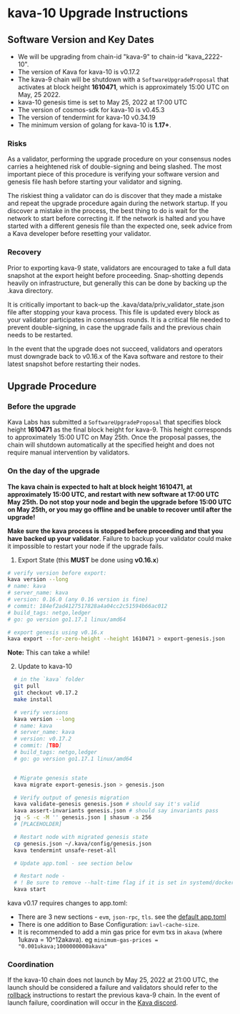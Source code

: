 # kava-10 Upgrade Instructions

## Software Version and Key Dates

- We will be upgrading from chain-id "kava-9" to chain-id "kava_2222-10".
- The version of Kava for kava-10 is v0.17.2
- The kava-9 chain will be shutdown with a `SoftwareUpgradeProposal` that activates at block height **1610471**, which is approximately 15:00 UTC on May, 25 2022.
- kava-10 genesis time is set to May 25, 2022 at 17:00 UTC
- The version of cosmos-sdk for kava-10 is v0.45.3
- The version of tendermint for kava-10 v0.34.19
- The minimum version of golang for kava-10 is **1.17+**.

### Risks

As a validator, performing the upgrade procedure on your consensus nodes carries a heightened risk of double-signing and being slashed. The most important piece of this procedure is verifying your software version and genesis file hash before starting your validator and signing.

The riskiest thing a validator can do is discover that they made a mistake and repeat the upgrade procedure again during the network startup. If you discover a mistake in the process, the best thing to do is wait for the network to start before correcting it. If the network is halted and you have started with a different genesis file than the expected one, seek advice from a Kava developer before resetting your validator.

### Recovery

Prior to exporting kava-9 state, validators are encouraged to take a full data snapshot at the export height before proceeding. Snap-shotting depends heavily on infrastructure, but generally this can be done by backing up the .kava directory.

It is critically important to back-up the .kava/data/priv_validator_state.json file after stopping your kava process. This file is updated every block as your validator participates in consensus rounds. It is a critical file needed to prevent double-signing, in case the upgrade fails and the previous chain needs to be restarted.

In the event that the upgrade does not succeed, validators and operators must downgrade back to v0.16.x of the Kava software and restore to their latest snapshot before restarting their nodes.

## Upgrade Procedure

### Before the upgrade

Kava Labs has submitted a `SoftwareUpgradeProposal` that specifies block height **1610471** as the final block height for kava-9. This height corresponds to approximately 15:00 UTC on May 25th. Once the proposal passes, the chain will shutdown automatically at the specified height and does not require manual intervention by validators.

### On the day of the upgrade

**The kava chain is expected to halt at block height **1610471**, at approximately 15:00 UTC, and restart with new software at 17:00 UTC May 25th. Do not stop your node and begin the upgrade before 15:00 UTC on May 25th, or you may go offline and be unable to recover until after the upgrade!**

**Make sure the kava process is stopped before proceeding and that you have backed up your validator**. Failure to backup your validator could make it impossible to restart your node if the upgrade fails.

1. Export State (this **MUST** be done using **v0.16.x**)

```sh
# verify version before export:
kava version --long
# name: kava
# server_name: kava
# version: 0.16.0 (any 0.16 version is fine)
# commit: 184ef2ad4127517828a4a04cc2c51594b66ac012
# build_tags: netgo,ledger
# go: go version go1.17.1 linux/amd64

# export genesis using v0.16.x
kava export --for-zero-height --height 1610471 > export-genesis.json
```

**Note:** This can take a while!

2. Update to kava-10

```sh
  # in the `kava` folder
  git pull
  git checkout v0.17.2
  make install

  # verify versions
  kava version --long
  # name: kava
  # server_name: kava
  # version: v0.17.2
  # commit: [TBD]
  # build_tags: netgo,ledger
  # go: go version go1.17.1 linux/amd64


  # Migrate genesis state
  kava migrate export-genesis.json > genesis.json

  # Verify output of genesis migration
  kava validate-genesis genesis.json # should say it's valid
  kava assert-invariants genesis.json # should say invariants pass
  jq -S -c -M '' genesis.json | shasum -a 256
  # [PLACEHOLDER]

  # Restart node with migrated genesis state
  cp genesis.json ~/.kava/config/genesis.json
  kava tendermint unsafe-reset-all

  # Update app.toml - see section below

  # Restart node -
  # ! Be sure to remove --halt-time flag if it is set in systemd/docker
  kava start
```

kava v0.17 requires changes to app.toml:

- There are 3 new sections - `evm`, `json-rpc`, `tls`. see the [default app.toml](app.toml)
- There is one addition to Base Configuration: `iavl-cache-size`.
- It is recommended to add a min gas price for evm txs in `akava` (where 1ukava = 10^12akava). eg `minimum-gas-prices = "0.001ukava;1000000000akava"`


### Coordination

If the kava-10 chain does not launch by May 25, 2022 at 21:00 UTC, the launch should be considered a failure and validators should refer to the [rollback](./rollback.md) instructions to restart the previous kava-9 chain. In the event of launch failure, coordination will occur in the [Kava discord](https://discord.com/invite/kQzh3Uv).
